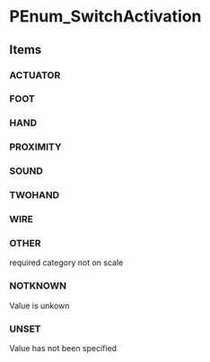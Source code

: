 # PEnum_SwitchActivation

## Items

### ACTUATOR


### FOOT


### HAND


### PROXIMITY


### SOUND


### TWOHAND


### WIRE


### OTHER
required category not on scale

### NOTKNOWN
Value is unkown

### UNSET
Value has not been specified
